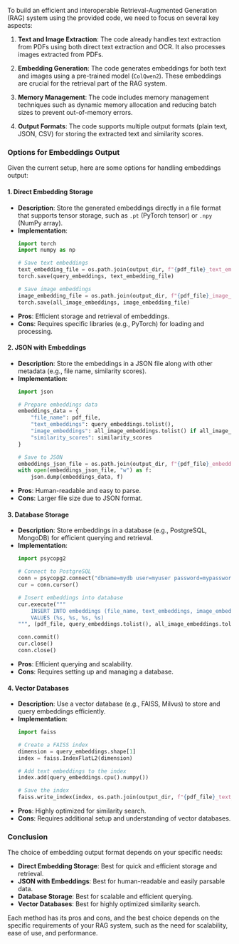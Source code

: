 To build an efficient and interoperable Retrieval-Augmented Generation (RAG) system using the provided code, we need to focus on several key aspects:

1. **Text and Image Extraction**: The code already handles text extraction from PDFs using both direct text extraction and OCR. It also processes images extracted from PDFs.

2. **Embedding Generation**: The code generates embeddings for both text and images using a pre-trained model (`ColQwen2`). These embeddings are crucial for the retrieval part of the RAG system.

3. **Memory Management**: The code includes memory management techniques such as dynamic memory allocation and reducing batch sizes to prevent out-of-memory errors.

4. **Output Formats**: The code supports multiple output formats (plain text, JSON, CSV) for storing the extracted text and similarity scores.

### Options for Embeddings Output

Given the current setup, here are some options for handling embeddings output:

#### 1. **Direct Embedding Storage**
   - **Description**: Store the generated embeddings directly in a file format that supports tensor storage, such as `.pt` (PyTorch tensor) or `.npy` (NumPy array).
   - **Implementation**:
     ```python
     import torch
     import numpy as np

     # Save text embeddings
     text_embedding_file = os.path.join(output_dir, f"{pdf_file}_text_embeddings.pt")
     torch.save(query_embeddings, text_embedding_file)

     # Save image embeddings
     image_embedding_file = os.path.join(output_dir, f"{pdf_file}_image_embeddings.pt")
     torch.save(all_image_embeddings, image_embedding_file)
     ```
   - **Pros**: Efficient storage and retrieval of embeddings.
   - **Cons**: Requires specific libraries (e.g., PyTorch) for loading and processing.

#### 2. **JSON with Embeddings**
   - **Description**: Store the embeddings in a JSON file along with other metadata (e.g., file name, similarity scores).
   - **Implementation**:
     ```python
     import json

     # Prepare embeddings data
     embeddings_data = {
         "file_name": pdf_file,
         "text_embeddings": query_embeddings.tolist(),
         "image_embeddings": all_image_embeddings.tolist() if all_image_embeddings is not None else None,
         "similarity_scores": similarity_scores
     }

     # Save to JSON
     embeddings_json_file = os.path.join(output_dir, f"{pdf_file}_embeddings.json")
     with open(embeddings_json_file, "w") as f:
         json.dump(embeddings_data, f)
     ```
   - **Pros**: Human-readable and easy to parse.
   - **Cons**: Larger file size due to JSON format.

#### 3. **Database Storage**
   - **Description**: Store embeddings in a database (e.g., PostgreSQL, MongoDB) for efficient querying and retrieval.
   - **Implementation**:
     ```python
     import psycopg2

     # Connect to PostgreSQL
     conn = psycopg2.connect("dbname=mydb user=myuser password=mypassword")
     cur = conn.cursor()

     # Insert embeddings into database
     cur.execute("""
         INSERT INTO embeddings (file_name, text_embeddings, image_embeddings, similarity_scores)
         VALUES (%s, %s, %s, %s)
     """, (pdf_file, query_embeddings.tolist(), all_image_embeddings.tolist(), similarity_scores))

     conn.commit()
     cur.close()
     conn.close()
     ```
   - **Pros**: Efficient querying and scalability.
   - **Cons**: Requires setting up and managing a database.

#### 4. **Vector Databases**
   - **Description**: Use a vector database (e.g., FAISS, Milvus) to store and query embeddings efficiently.
   - **Implementation**:
     ```python
     import faiss

     # Create a FAISS index
     dimension = query_embeddings.shape[1]
     index = faiss.IndexFlatL2(dimension)

     # Add text embeddings to the index
     index.add(query_embeddings.cpu().numpy())

     # Save the index
     faiss.write_index(index, os.path.join(output_dir, f"{pdf_file}_text_embeddings.index"))
     ```
   - **Pros**: Highly optimized for similarity search.
   - **Cons**: Requires additional setup and understanding of vector databases.

### Conclusion

The choice of embedding output format depends on your specific needs:

- **Direct Embedding Storage**: Best for quick and efficient storage and retrieval.
- **JSON with Embeddings**: Best for human-readable and easily parsable data.
- **Database Storage**: Best for scalable and efficient querying.
- **Vector Databases**: Best for highly optimized similarity search.

Each method has its pros and cons, and the best choice depends on the specific requirements of your RAG system, such as the need for scalability, ease of use, and performance.
